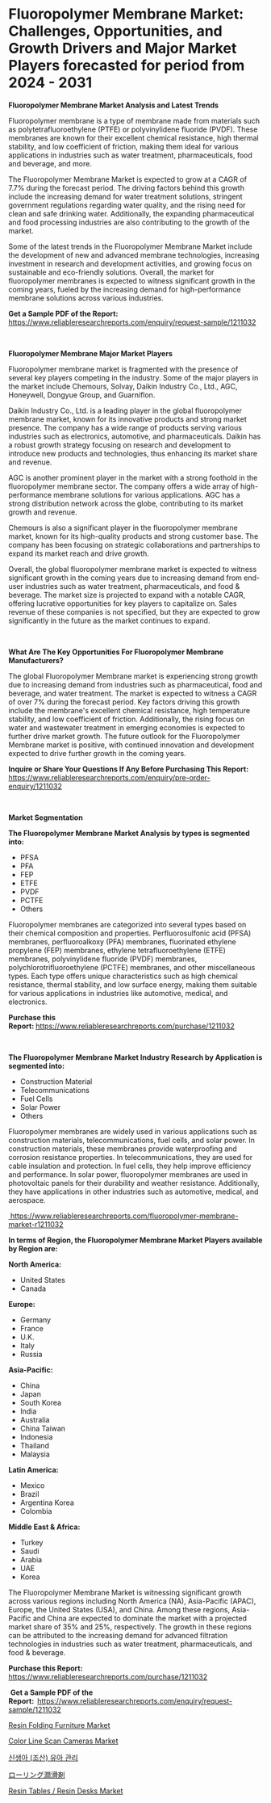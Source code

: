 <p><h1>Fluoropolymer Membrane Market: Challenges, Opportunities, and Growth Drivers and Major Market Players forecasted for period from 2024 - 2031</h1></p><p><strong>Fluoropolymer Membrane Market Analysis and Latest Trends</strong></p>
<p><p>Fluoropolymer membrane is a type of membrane made from materials such as polytetrafluoroethylene (PTFE) or polyvinylidene fluoride (PVDF). These membranes are known for their excellent chemical resistance, high thermal stability, and low coefficient of friction, making them ideal for various applications in industries such as water treatment, pharmaceuticals, food and beverage, and more.</p><p>The Fluoropolymer Membrane Market is expected to grow at a CAGR of 7.7% during the forecast period. The driving factors behind this growth include the increasing demand for water treatment solutions, stringent government regulations regarding water quality, and the rising need for clean and safe drinking water. Additionally, the expanding pharmaceutical and food processing industries are also contributing to the growth of the market.</p><p>Some of the latest trends in the Fluoropolymer Membrane Market include the development of new and advanced membrane technologies, increasing investment in research and development activities, and growing focus on sustainable and eco-friendly solutions. Overall, the market for fluoropolymer membranes is expected to witness significant growth in the coming years, fueled by the increasing demand for high-performance membrane solutions across various industries.</p></p>
<p><strong>Get a Sample PDF of the Report:&nbsp;</strong> <a href="https://www.reliableresearchreports.com/enquiry/request-sample/1211032">https://www.reliableresearchreports.com/enquiry/request-sample/1211032</a></p>
<p>&nbsp;</p>
<p><strong>Fluoropolymer Membrane Major Market Players</strong></p>
<p><p>Fluoropolymer membrane market is fragmented with the presence of several key players competing in the industry. Some of the major players in the market include Chemours, Solvay, Daikin Industry Co., Ltd., AGC, Honeywell, Dongyue Group, and Guarniflon.</p><p>Daikin Industry Co., Ltd. is a leading player in the global fluoropolymer membrane market, known for its innovative products and strong market presence. The company has a wide range of products serving various industries such as electronics, automotive, and pharmaceuticals. Daikin has a robust growth strategy focusing on research and development to introduce new products and technologies, thus enhancing its market share and revenue.</p><p>AGC is another prominent player in the market with a strong foothold in the fluoropolymer membrane sector. The company offers a wide array of high-performance membrane solutions for various applications. AGC has a strong distribution network across the globe, contributing to its market growth and revenue.</p><p>Chemours is also a significant player in the fluoropolymer membrane market, known for its high-quality products and strong customer base. The company has been focusing on strategic collaborations and partnerships to expand its market reach and drive growth.</p><p>Overall, the global fluoropolymer membrane market is expected to witness significant growth in the coming years due to increasing demand from end-user industries such as water treatment, pharmaceuticals, and food & beverage. The market size is projected to expand with a notable CAGR, offering lucrative opportunities for key players to capitalize on. Sales revenue of these companies is not specified, but they are expected to grow significantly in the future as the market continues to expand.</p></p>
<p>&nbsp;</p>
<p><strong>What Are The Key Opportunities For Fluoropolymer Membrane Manufacturers?</strong></p>
<p><p>The global Fluoropolymer Membrane market is experiencing strong growth due to increasing demand from industries such as pharmaceutical, food and beverage, and water treatment. The market is expected to witness a CAGR of over 7% during the forecast period. Key factors driving this growth include the membrane's excellent chemical resistance, high temperature stability, and low coefficient of friction. Additionally, the rising focus on water and wastewater treatment in emerging economies is expected to further drive market growth. The future outlook for the Fluoropolymer Membrane market is positive, with continued innovation and development expected to drive further growth in the coming years.</p></p>
<p><strong>Inquire or Share Your Questions If Any Before Purchasing This Report:</strong> <a href="https://www.reliableresearchreports.com/enquiry/pre-order-enquiry/1211032">https://www.reliableresearchreports.com/enquiry/pre-order-enquiry/1211032</a></p>
<p>&nbsp;</p>
<p><strong>Market Segmentation</strong></p>
<p><strong>The Fluoropolymer Membrane Market Analysis by types is segmented into:</strong></p>
<p><ul><li>PFSA</li><li>PFA</li><li>FEP</li><li>ETFE</li><li>PVDF</li><li>PCTFE</li><li>Others</li></ul></p>
<p><p>Fluoropolymer membranes are categorized into several types based on their chemical composition and properties. Perfluorosulfonic acid (PFSA) membranes, perfluoroalkoxy (PFA) membranes, fluorinated ethylene propylene (FEP) membranes, ethylene tetrafluoroethylene (ETFE) membranes, polyvinylidene fluoride (PVDF) membranes, polychlorotrifluoroethylene (PCTFE) membranes, and other miscellaneous types. Each type offers unique characteristics such as high chemical resistance, thermal stability, and low surface energy, making them suitable for various applications in industries like automotive, medical, and electronics.</p></p>
<p><strong>Purchase this Report:&nbsp;</strong><a href="https://www.reliableresearchreports.com/purchase/1211032">https://www.reliableresearchreports.com/purchase/1211032</a></p>
<p>&nbsp;</p>
<p><strong>The Fluoropolymer Membrane Market Industry Research by Application is segmented into:</strong></p>
<p><ul><li>Construction Material</li><li>Telecommunications</li><li>Fuel Cells</li><li>Solar Power</li><li>Others</li></ul></p>
<p><p>Fluoropolymer membranes are widely used in various applications such as construction materials, telecommunications, fuel cells, and solar power. In construction materials, these membranes provide waterproofing and corrosion resistance properties. In telecommunications, they are used for cable insulation and protection. In fuel cells, they help improve efficiency and performance. In solar power, fluoropolymer membranes are used in photovoltaic panels for their durability and weather resistance. Additionally, they have applications in other industries such as automotive, medical, and aerospace.</p></p>
<p><a href="https://www.reliableresearchreports.com/fluoropolymer-membrane-market-r1211032">&nbsp;https://www.reliableresearchreports.com/fluoropolymer-membrane-market-r1211032</a></p>
<p><strong>In terms of Region, the Fluoropolymer Membrane Market Players available by Region are:</strong></p>
<p>
    <p> <strong> North America: </strong>
        <ul>
            <li>United States</li>
            <li>Canada</li>
        </ul>
        </p> 
    <p> <strong> Europe: </strong>
        <ul>
            <li>Germany</li>
            <li>France</li>
            <li>U.K.</li>
            <li>Italy</li>
            <li>Russia</li>
        </ul>
        </p> 
    <p> <strong> Asia-Pacific: </strong>
        <ul>
            <li>China</li>
            <li>Japan</li>
            <li>South Korea</li>
            <li>India</li>
            <li>Australia</li>
            <li>China Taiwan</li>
            <li>Indonesia</li>
            <li>Thailand</li>
            <li>Malaysia</li>
        </ul>
        </p> 
    <p> <strong> Latin America: </strong>
        <ul>
            <li>Mexico</li>
            <li>Brazil</li>
            <li>Argentina Korea</li>
            <li>Colombia</li>
        </ul>
        </p> 
    <p> <strong> Middle East & Africa: </strong>
        <ul>
            <li>Turkey</li>
            <li>Saudi</li>
            <li>Arabia</li>
            <li>UAE</li>
            <li>Korea</li>
        </ul>
    </p>
    </p>
<p><p>The Fluoropolymer Membrane Market is witnessing significant growth across various regions including North America (NA), Asia-Pacific (APAC), Europe, the United States (USA), and China. Among these regions, Asia-Pacific and China are expected to dominate the market with a projected market share of 35% and 25%, respectively. The growth in these regions can be attributed to the increasing demand for advanced filtration technologies in industries such as water treatment, pharmaceuticals, and food & beverage.</p></p>
<p><strong>Purchase this Report: </strong><a href="https://www.reliableresearchreports.com/purchase/1211032">https://www.reliableresearchreports.com/purchase/1211032</a></p>
<p>&nbsp;<strong>Get a Sample PDF of the Report:&nbsp;&nbsp;</strong><a href="https://www.reliableresearchreports.com/enquiry/request-sample/1211032">https://www.reliableresearchreports.com/enquiry/request-sample/1211032</a></p>
<p><strong></strong></p>
<p><p><a href="https://github.com/globismark/Market-Research-Report-List-3/blob/main/resin-folding-furniture-market.md">Resin Folding Furniture Market</a></p><p><a href="https://issuu.com/reportprime-2/docs/color-line-scan-cameras-market-size-2030.pptx">Color Line Scan Cameras Market</a></p><p><a href="https://github.com/jimahmed0511/Market-Research-Report-List-1/blob/main/191567594491.md">신생아 (조산) 유아 관리</a></p><p><a href="https://github.com/NovaStamm2023/Market-Research-Report-List-1/blob/main/8098089100916.md">ローリング潤滑剤</a></p><p><a href="https://github.com/bobicer/Market-Research-Report-List-3/blob/main/resin-tables-resin-desks-market.md">Resin Tables / Resin Desks Market</a></p></p>